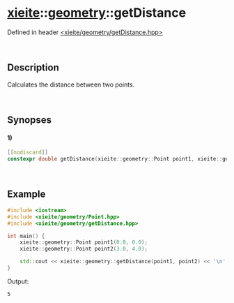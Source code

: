 # [xieite](../xieite.md)\:\:[geometry](../geometry.md)\:\:getDistance
Defined in header [<xieite/geometry/getDistance.hpp>](../../include/xieite/geometry/getDistance.hpp)

&nbsp;

## Description
Calculates the distance between two points.

&nbsp;

## Synopses
#### 1)
```cpp
[[nodiscard]]
constexpr double getDistance(xieite::geometry::Point point1, xieite::geometry::Point point2) noexcept;
```

&nbsp;

## Example
```cpp
#include <iostream>
#include <xieite/geometry/Point.hpp>
#include <xieite/geometry/getDistance.hpp>

int main() {
    xieite::geometry::Point point1(0.0, 0.0);
    xieite::geometry::Point point2(3.0, 4.0);

    std::cout << xieite::geometry::getDistance(point1, point2) << '\n';
}
```
Output:
```
5
```
